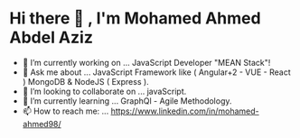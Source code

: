 # Hi there 👋 , I'm Mohamed Ahmed Abdel Aziz 
- 🔭 I’m currently working on ... JavaScript Developer "MEAN Stack"!
- 💬 Ask me about ... JavaScript Framework like ( Angular+2 - VUE - React ) MongoDB & NodeJS ( Express ).
- 👯 I’m looking to collaborate on ... javaScript.
- 🌱 I’m currently learning ... GraphQl - Agile Methodology.
- 📫 How to reach me: ... https://www.linkedin.com/in/mohamed-ahmed98/




<!--
**abohalema98/abohalema98** is a ✨ _special_ ✨ repository because its `README.md` (this file) appears on your GitHub profile.

Here are some ideas to get you started:
- 🌱 I’m currently learning ...
- 🤔 I’m looking for help with ...
- 📫 How to reach me: ...
- 😄 Pronouns: ... discover yourself - Try again! 
-->
